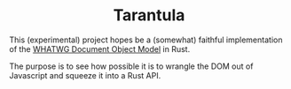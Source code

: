 <h1 align=center>Tarantula</h1>

This (experimental) project hopes be a (somewhat) faithful implementation of the [WHATWG Document Object Model](https://dom.spec.whatwg.org/) in Rust. 


The purpose is to see how possible it is to wrangle the DOM out of Javascript and squeeze it into a Rust API.
